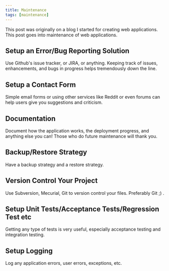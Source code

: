 ```yaml
---
title: Maintenance
tags: [maintenance]
---
```


This post was originally on a blog I started for creating web applications. This post goes into maintenance of web applications.

## Setup an Error/Bug Reporting Solution

Use Github's issue tracker, or JIRA, or anything.  Keeping track of issues, enhancements, and bugs in progress helps tremendously down the line.

## Setup a Contact Form

Simple email forms or using other services like Reddit or even forums can help users give you suggestions and criticism.

## Documentation

Document how the application works, the deployment progress, and anything else you can!  Those who do future maintenance will thank you.

## Backup/Restore Strategy

Have a backup strategy and a restore strategy.

## Version Control Your Project

Use Subversion, Mecurial, Git to version control your files.  Preferably Git ;) .

## Setup Unit Tests/Acceptance Tests/Regression Test etc

Getting any type of tests is very useful, especially acceptance testing and integration testing.

## Setup Logging

Log any application errors, user errors, exceptions, etc.
